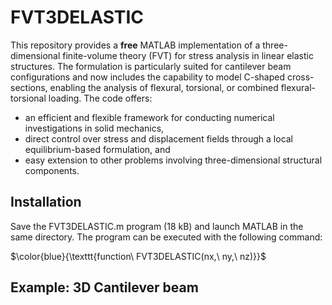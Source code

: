 # FVT3DELASTIC

This repository provides a **free** MATLAB implementation of a three-dimensional finite-volume theory (FVT) for stress analysis in linear elastic structures. The formulation is particularly suited for cantilever beam configurations and now includes the capability to model C-shaped cross-sections, enabling the analysis of flexural, torsional, or combined flexural-torsional loading. The code offers:

* an efficient and flexible framework for conducting numerical investigations in solid mechanics,
* direct control over stress and displacement fields through a local equilibrium-based formulation, and
* easy extension to other problems involving three-dimensional structural components.

## Installation

Save the FVT3DELASTIC.m program (18 kB) and launch MATLAB in the same directory. The program can be executed with the following command:

$\color{blue}{\texttt{function\ FVT3DELASTIC(nx,\ ny,\ nz)}}$

## Example: 3D Cantilever beam


